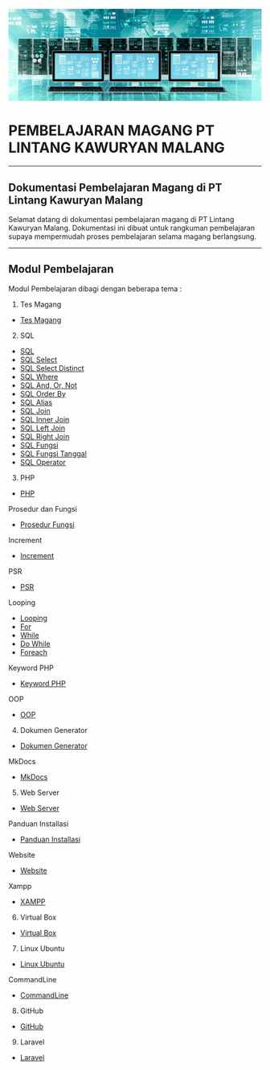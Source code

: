 
![Screenshot](img/basisdata.png)

# **PEMBELAJARAN MAGANG PT LINTANG KAWURYAN MALANG**
***

## Dokumentasi Pembelajaran Magang di PT Lintang Kawuryan Malang

Selamat datang di dokumentasi pembelajaran magang di PT Lintang Kawuryan Malang.
Dokumentasi ini dibuat untuk rangkuman pembelajaran supaya mempermudah proses pembelajaran selama magang berlangsung.
***

## Modul Pembelajaran

Modul Pembelajaran dibagi dengan beberapa tema :

1) Tes Magang

* [Tes Magang](menu/tes_magang/tesMagang.md)

2) SQL

* [SQL](menu/sql/indexsql.md)
* [SQL Select](menu/sql/sql_select.md)
* [SQL Select Distinct](menu/sql/sql_selectDistinct.md)
* [SQL Where](menu/sql/sql_where.md)
* [SQL And, Or, Not](menu/sql/sql_andOrNot.md)
* [SQL Order By](menu/sql/sql_orderBy.md)
* [SQL Alias](menu/sql/sql_aliases.md)
* [SQL Join](menu/sql/sql_joinTabel.md)
* [SQL Inner Join](menu/sql/sql_innerJoin.md)
* [SQL Left Join](menu/sql/sql_leftJoin.md)
* [SQL Right Join](menu/sql/sql_rightJoin.md)
* [SQL Fungsi](menu/sql/sql_fungsi.md)
* [SQL Fungsi Tanggal](menu/sql/sql_fungsiTanggal.md)
* [SQL Operator](menu/sql/sql_operator.md)

3) PHP

* [PHP](menu/php/php.md)

Prosedur dan Fungsi

* [Prosedur Fungsi](menu/php/prosedurFungsi.md)

Increment

* [Increment](menu/php/increment.md)

PSR

* [PSR](menu/php/psr.md)

Looping

* [Looping](menu/php/looping/looping.md)
* [For](menu/php/looping/for.md)
* [While](menu/php/looping/while.md)
* [Do While](menu/php/looping/doWhile.md)
* [Foreach](menu/php/looping/foreach.md)

Keyword PHP

* [Keyword PHP](menu/php/keyword_php/keywordPhp.md)

OOP

* [OOP](menu/php/oop/oop.md)

4) Dokumen Generator

* [Dokumen Generator](menu/dokumen_generator/dokumenGenerator.md)

MkDocs

* [MkDocs](menu/dokumen_generator/mkdocs.md)

5) Web Server

* [Web Server](menu/web_server/webServer.md)

Panduan Installasi 

* [Panduan Installasi](menu/web_server/apache.md)

Website

* [Website](menu/web_server/website.md)

Xampp

* [XAMPP](menu/web_server/xampp.md)

6) Virtual Box

* [Virtual Box](menu/virtual_box/virtualBox.md)

7) Linux Ubuntu

* [Linux Ubuntu](menu/linux_ubuntu/linuxUbuntu.md)

CommandLine

* [CommandLine](menu/linux_ubuntu/commandLine.md)

8) GitHub

* [GitHub](menu/github/github.md)

9) Laravel

* [Laravel](menu/laravel/laravel.md)


